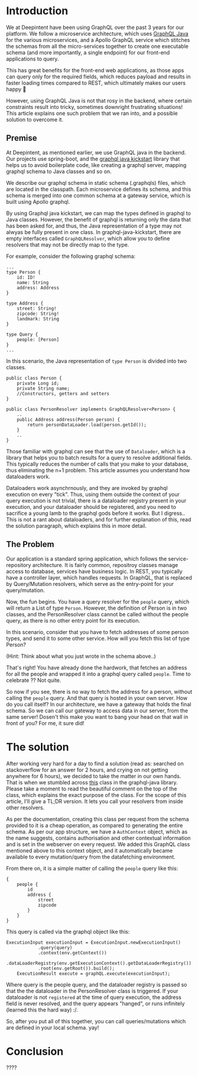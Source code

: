 # Introduction

We at Deepintent have been using GraphQL over the past 3 years for our platform. We follow a microservice architecture, which uses [GraphQL Java](https://www.graphql-java.com/) for the various microservices, and a Apollo GraphQL service which stitches the schemas from all the micro-services together to create one executable schema (and more importantly, a single endpoint) for our front-end applications to query. 

This has great benefits for the front-end web applications, as those apps can query only for the required fields, which reduces payload and results in faster loading times compared to REST, which ultimately makes our users happy 👏 

However, using GraphQL Java is not that rosy in the backend, where certain constraints result into tricky, sometimes downright frustrating situations! This article explains one such problem that we ran into, and a possible solution to overcome it.

## Premise

At Deepintent, as mentioned earlier, we use GraphQL java in the backend. Our projects use spring-boot, and the [graphql java kickstart](https://github.com/graphql-java-kickstart/graphql-spring-boot) library that helps us to avoid boilerplate code, like creating a graphql server, mapping graphql schema to Java classes and so on. 

We describe our graphql schema in static schema (.graphqls) files, which are located in the classpath. Each microservice defines its schema, and this schema is merged into one common schema at a gateway service, which is built using Apollo graphql.

By using Graphql java kickstart, we can map the types defined in graphql to Java classes. However, the benefit of graphql is returning only the data that has been asked for, and thus, the Java representation of a type may not alwyas be fully present in one class. In graphql-java-kickstart, there are empty interfaces called `GraphQLResolver`, which allow you to define resolvers that may not be directly map to the type.

For example, consider the following graphql schema:
```
...
type Person {
    id: ID!
    name: String
    address: Address
}

type Address {
    street: String!
    zipcode: String!
    landmark: String
}

type Query {
    people: [Person]
}
...
```
In this scenario, the Java representation of `type Person` is divided into two classes.
```
public class Person {
    private Long id;
    private String name;
    //Constructors, getters and setters 
}

public class PersonResolver implements GraphQLResolver<Person> {
    ..
    public Address address(Person person) {
        return personDataLoader.load(person.getId());
    }
    ..
}
```

Those familiar with graphql can see that the use of `Dataloader`, which is a library that helps you to batch results for a query to resolve additional fields. This typically reduces the number of calls that you make to your database, thus eliminating the n+1 problem. This article assumes you understand how dataloaders work.

Dataloaders work asynchrnously, and they are invoked by graphql execution on every "tick". Thus, using them outside the context of your query execution is not trivial, there is a dataloader registry present in your execution, and your dataloader should be registered, and you need to sacrifice a young lamb to the graphql gods before it works. But I digress.. This is not a rant about dataloaders, and for further explanation of this, read the solution paragraph, which explains this in more detail.

## The Problem
Our application is a standard spring application, which follows the service-repository architecture. It is fairly common, repositroy classes manage access to database, services have business logic. In REST, you typically have a controller layer, which handles requests. In GraphQL, that is replaced by Query/Mutation resolvers, which serve as the entry-point for your query/mutation.

Now, the fun begins. You have a query resolver for the `people` query, which will return a List of type `Person`. However, the definition of Person is in two classes, and the PersonResolver class cannot be called without the people query, as there is no other entry point for its execution. 

In this scenario, consider that you have to fetch addresses of some person types, and send it to some other service. How will you fetch this list of type Person? 

(Hint: Think about what you just wrote in the schema above..)

That's right! You have already done the hardwork, that fetches an address for all the people and wrapped it into a graphql query called `people`. Time to celebrate ?? Not quite.

So now if you see, there is no way to fetch the address for a person, without calling the `people` query. And that query is hosted in your own server. How do you call itself? In our architecture, we have a gateway that holds the final schema. So we can call our gateway to access data in our server, from the same server! Dosen't this make you want to bang your head on that wall in front of you? For me, it sure did!

# The solution
After working very hard for a day to find a solution (read as: searched on stackoverflow for an answer for 2 hours, and crying on not getting anywhere for 6 hours), we decided to take the matter in our own hands. That is when we stumbled across [this](https://github.com/graphql-java/graphql-java/blob/master/src/main/java/graphql/GraphQL.java) class in the graphql-java library. Please take a moment to read the beautiful comment on the top of the class, which explains the exact purpose of the class. For the scope of this article, I'll give a TL;DR version. It lets you call your resolvers from inside other resolvers.

As per the documentation, creating this class per request from the schema provided to it is a cheap operation, as compared to generating the entire schema. As per our app structure, we have a `AuthContext` object, which as the name suggests, contains authorisation and other contextual information and is set in the webserver on every request. We added this GraphQL class mentioned above to this context object, and it automatically became available to every mutation/query from the datafetching environment.

From there on, it is a simple matter of calling the `people` query like this:
```
{
    people {
        id
        address {
            street
            zipcode
        }
    }
}
```
This query is called via the graphql object like this:
```
ExecutionInput executionInput = ExecutionInput.newExecutionInput()
            .query(query)
            .context(env.getContext())
            .dataLoaderRegistry(env.getExecutionContext().getDataLoaderRegistry())
            .root(env.getRoot()).build();
    ExecutionResult execute = graphQL.execute(executionInput);
```
Where query is the people query, and the dataloader registry is passed so that the the dataloader in the PersonResolver class is triggered. If your dataloader is not `registered` at the time of query execution, the address field is never resolved, and the query appears "hanged", or runs infinitely (learned this the hard way) :/.

So, after you put all of this together, you can call queries/mutations which are defined in your local schema. yay!

# Conclusion
???? 

